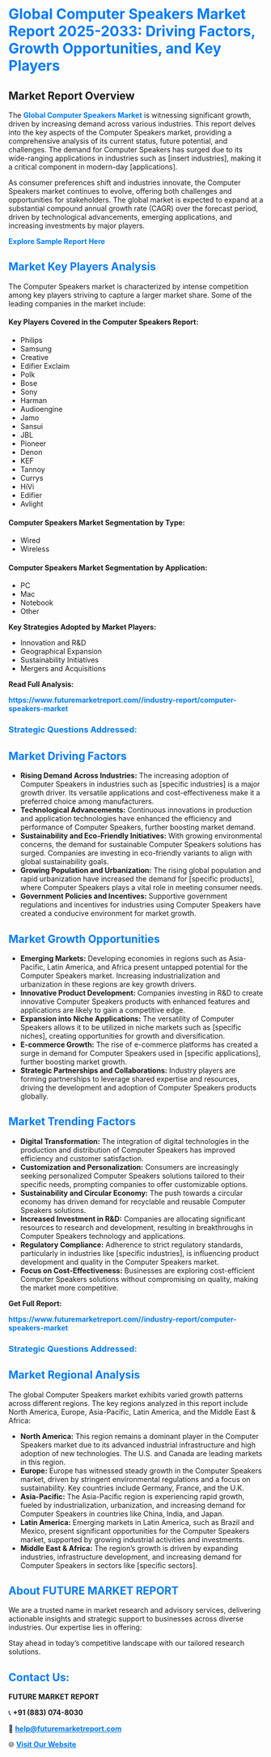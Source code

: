<h1 style="color: #007BFF;">Global Computer Speakers Market Report 2025-2033: Driving Factors, Growth Opportunities, and Key Players</h1>

<section id="overview">
<h2>Market Report Overview</h2>
<p>The <a href="https://www.futuremarketreport.com//industry-report/computer-speakers-market" style="color: #007BFF; text-decoration: none;"><strong>Global Computer Speakers Market</strong></a> is witnessing significant growth, driven by increasing demand across various industries. This report delves into the key aspects of the Computer Speakers market, providing a comprehensive analysis of its current status, future potential, and challenges. The demand for Computer Speakers has surged due to its wide-ranging applications in industries such as [insert industries], making it a critical component in modern-day [applications].</p>
<p>As consumer preferences shift and industries innovate, the Computer Speakers market continues to evolve, offering both challenges and opportunities for stakeholders. The global market is expected to expand at a substantial compound annual growth rate (CAGR) over the forecast period, driven by technological advancements, emerging applications, and increasing investments by major players.</p>
</section>

<section id="overview">
<p><a href="https://www.futuremarketreport.com//request-sample/reportId=89132" style="color: #007BFF; text-decoration: none;"><strong>Explore Sample Report Here</strong></a></p>
</section>

<section id="key-players">
<h2 style="color: #007BFF;">Market Key Players Analysis</h2>
<p>The Computer Speakers market is characterized by intense competition among key players striving to capture a larger market share. Some of the leading companies in the market include:</p>
<h4>Key Players Covered in the Computer Speakers Report:</h4>
<ul><li>Philips</li><li>Samsung</li><li>Creative</li><li>Edifier Exclaim</li><li>Polk</li><li>Bose</li><li>Sony</li><li>Harman</li><li>Audioengine</li><li>Jamo</li><li>Sansui</li><li>JBL</li><li>Pioneer</li><li>Denon</li><li>KEF</li><li>Tannoy</li><li>Currys</li><li>HiVi</li><li>Edifier</li><li>Avlight</li></ul>
<h4>Computer Speakers Market Segmentation by Type:</h4>
<ul><li>Wired</li><li>Wireless</li></ul>

<h4>Computer Speakers Market Segmentation by Application:</h4>
<ul><li>PC</li><li>Mac</li><li>Notebook</li><li>Other</li></ul>
<p><strong>Key Strategies Adopted by Market Players:</strong></p>
<ul>
<li>Innovation and R&D</li>
<li>Geographical Expansion</li>
<li>Sustainability Initiatives</li>
<li>Mergers and Acquisitions</li>
</ul>
</section>

<section>
<p><strong>Read Full Analysis: </strong></p><a href="https://www.futuremarketreport.com//industry-report/computer-speakers-market" style="color: #007BFF; text-decoration: none;"><strong>https://www.futuremarketreport.com//industry-report/computer-speakers-market</strong></a>
<h3 style="color: #007BFF;">Strategic Questions Addressed:</h3>
</section>

<section id="driving-factors">
<h2 style="color: #007BFF;">Market Driving Factors</h2>
<ul>
<li><strong>Rising Demand Across Industries:</strong> The increasing adoption of Computer Speakers in industries such as [specific industries] is a major growth driver. Its versatile applications and cost-effectiveness make it a preferred choice among manufacturers.</li>
<li><strong>Technological Advancements:</strong> Continuous innovations in production and application technologies have enhanced the efficiency and performance of Computer Speakers, further boosting market demand.</li>
<li><strong>Sustainability and Eco-Friendly Initiatives:</strong> With growing environmental concerns, the demand for sustainable Computer Speakers solutions has surged. Companies are investing in eco-friendly variants to align with global sustainability goals.</li>
<li><strong>Growing Population and Urbanization:</strong> The rising global population and rapid urbanization have increased the demand for [specific products], where Computer Speakers plays a vital role in meeting consumer needs.</li>
<li><strong>Government Policies and Incentives:</strong> Supportive government regulations and incentives for industries using Computer Speakers have created a conducive environment for market growth.</li>
</ul>
</section>

<section id="growth-opportunities">
<h2 style="color: #007BFF;">Market Growth Opportunities</h2>
<ul>
<li><strong>Emerging Markets:</strong> Developing economies in regions such as Asia-Pacific, Latin America, and Africa present untapped potential for the Computer Speakers market. Increasing industrialization and urbanization in these regions are key growth drivers.</li>
<li><strong>Innovative Product Development:</strong> Companies investing in R&D to create innovative Computer Speakers products with enhanced features and applications are likely to gain a competitive edge.</li>
<li><strong>Expansion into Niche Applications:</strong> The versatility of Computer Speakers allows it to be utilized in niche markets such as [specific niches], creating opportunities for growth and diversification.</li>
<li><strong>E-commerce Growth:</strong> The rise of e-commerce platforms has created a surge in demand for Computer Speakers used in [specific applications], further boosting market growth.</li>
<li><strong>Strategic Partnerships and Collaborations:</strong> Industry players are forming partnerships to leverage shared expertise and resources, driving the development and adoption of Computer Speakers products globally.</li>
</ul>
</section>

<section id="trending-factors">
<h2 style="color: #007BFF;">Market Trending Factors</h2>
<ul>
<li><strong>Digital Transformation:</strong> The integration of digital technologies in the production and distribution of Computer Speakers has improved efficiency and customer satisfaction.</li>
<li><strong>Customization and Personalization:</strong> Consumers are increasingly seeking personalized Computer Speakers solutions tailored to their specific needs, prompting companies to offer customizable options.</li>
<li><strong>Sustainability and Circular Economy:</strong> The push towards a circular economy has driven demand for recyclable and reusable Computer Speakers solutions.</li>
<li><strong>Increased Investment in R&D:</strong> Companies are allocating significant resources to research and development, resulting in breakthroughs in Computer Speakers technology and applications.</li>
<li><strong>Regulatory Compliance:</strong> Adherence to strict regulatory standards, particularly in industries like [specific industries], is influencing product development and quality in the Computer Speakers market.</li>
<li><strong>Focus on Cost-Effectiveness:</strong> Businesses are exploring cost-efficient Computer Speakers solutions without compromising on quality, making the market more competitive.</li>
</ul>
</section>

<section>
<p><strong>Get Full Report: </strong></p><a href="https://www.futuremarketreport.com//industry-report/computer-speakers-market" style="color: #007BFF; text-decoration: none;"><strong>https://www.futuremarketreport.com//industry-report/computer-speakers-market</strong></a>
<h3 style="color: #007BFF;">Strategic Questions Addressed:</h3>
</section>


<section id="regional-analysis">
<h2 style="color: #007BFF;">Market Regional Analysis</h2>
<p>The global Computer Speakers market exhibits varied growth patterns across different regions. The key regions analyzed in this report include North America, Europe, Asia-Pacific, Latin America, and the Middle East & Africa:</p>
<ul>
<li><strong>North America:</strong> This region remains a dominant player in the Computer Speakers market due to its advanced industrial infrastructure and high adoption of new technologies. The U.S. and Canada are leading markets in this region.</li>
<li><strong>Europe:</strong> Europe has witnessed steady growth in the Computer Speakers market, driven by stringent environmental regulations and a focus on sustainability. Key countries include Germany, France, and the U.K.</li>
<li><strong>Asia-Pacific:</strong> The Asia-Pacific region is experiencing rapid growth, fueled by industrialization, urbanization, and increasing demand for Computer Speakers in countries like China, India, and Japan.</li>
<li><strong>Latin America:</strong> Emerging markets in Latin America, such as Brazil and Mexico, present significant opportunities for the Computer Speakers market, supported by growing industrial activities and investments.</li>
<li><strong>Middle East & Africa:</strong> The region’s growth is driven by expanding industries, infrastructure development, and increasing demand for Computer Speakers in sectors like [specific sectors].</li>
</ul>
</section>

<footer>
<h2 style="color: #007BFF;">About FUTURE MARKET REPORT</h2>
<p>We are a trusted name in market research and advisory services, delivering actionable insights and strategic support to businesses across diverse industries. Our expertise lies in offering:</p>

<p>Stay ahead in today’s competitive landscape with our tailored research solutions.</p>

<h2 style="color: #007BFF;">Contact Us:</h2>
<p><strong>FUTURE MARKET REPORT</strong></p>
<p>📞 <strong>+91 (883) 074-8030</strong></p>
<p>📧 <strong><a href="mailto:help@futuremarketreport.com" style="color: #007BFF;">help@futuremarketreport.com</a></strong></p>
<p>🌐 <strong><a href="https://www.futuremarketreport.com/" style="color: #007BFF;">Visit Our Website</a></strong></p>
</footer>